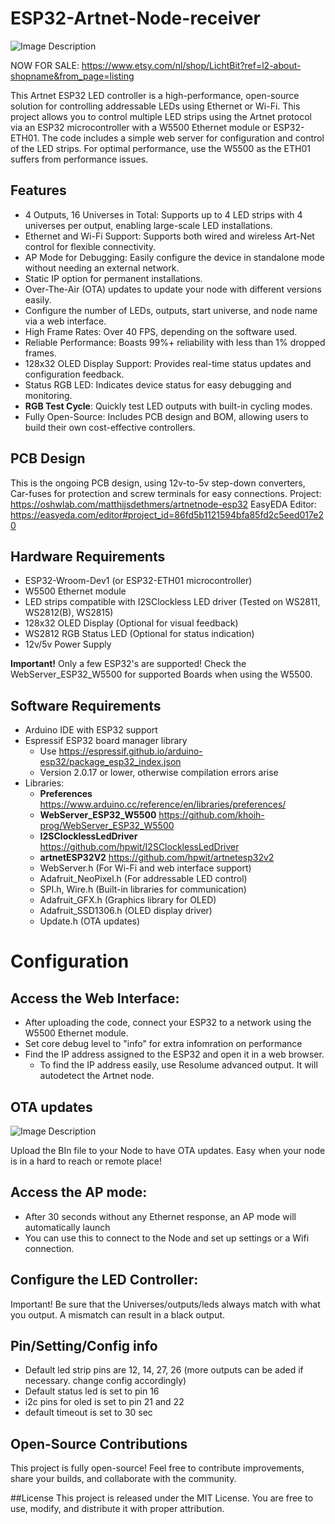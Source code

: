 # ESP32-Artnet-Node-receiver

![Image Description](https://github.com/mdethmers/ESP32-W5500-Artnet-receiver/blob/main/Img/Schermafbeelding%202025-05-13%20224004.png)



NOW FOR SALE: https://www.etsy.com/nl/shop/LichtBit?ref=l2-about-shopname&from_page=listing

This Artnet ESP32 LED controller is a high-performance, open-source solution for controlling addressable LEDs using Ethernet or Wi-Fi. This project allows you to control multiple LED strips using the Artnet protocol via an ESP32 microcontroller with a W5500 Ethernet module or ESP32-ETH01. The code includes a simple web server for configuration and control of the LED strips. For optimal performance, use the W5500 as the ETH01 suffers from performance issues. 

## Features

- 4 Outputs, 16 Universes in Total: Supports up to 4 LED strips with 4 universes per output, enabling large-scale LED installations.
- Ethernet and Wi-Fi Support: Supports both wired and wireless Art-Net control for flexible connectivity.
- AP Mode for Debugging: Easily configure the device in standalone mode without needing an external network.
- Static IP option for permanent installations.
- Over-The-Air (OTA) updates to update your node with different versions easily.
- Configure the number of LEDs, outputs, start universe, and node name via a web interface.
- High Frame Rates: Over 40 FPS, depending on the software used.
- Reliable Performance: Boasts 99%+ reliability with less than 1% dropped frames.
- 128x32 OLED Display Support: Provides real-time status updates and configuration feedback.
- Status RGB LED: Indicates device status for easy debugging and monitoring.
- **RGB Test Cycle**: Quickly test LED outputs with built-in cycling modes.
- Fully Open-Source: Includes PCB design and BOM, allowing users to build their own cost-effective controllers.

## PCB Design
This is the ongoing PCB design, using 12v-to-5v step-down converters, Car-fuses for protection and screw terminals for easy connections. 
Project: https://oshwlab.com/matthijsdethmers/artnetnode-esp32
EasyEDA Editor: https://easyeda.com/editor#project_id=86fd5b1121594bfa85fd2c5eed017e20

## Hardware Requirements

- ESP32-Wroom-Dev1 (or ESP32-ETH01 microcontroller)
- W5500 Ethernet module
- LED strips compatible with I2SClockless LED driver (Tested on WS2811, WS2812(B), WS2815)
- 128x32 OLED Display (Optional for visual feedback)
- WS2812 RGB Status LED (Optional for status indication)
- 12v/5v Power Supply

**Important!** Only a few ESP32's are supported! Check the WebServer_ESP32_W5500 for supported Boards when using the W5500.
  
## Software Requirements

- Arduino IDE with ESP32 support
- Espressif ESP32 board manager library
  - Use https://espressif.github.io/arduino-esp32/package_esp32_index.json
  - Version 2.0.17 or lower, otherwise compilation errors arise
- Libraries:
  - **Preferences** https://www.arduino.cc/reference/en/libraries/preferences/
  - **WebServer_ESP32_W5500** https://github.com/khoih-prog/WebServer_ESP32_W5500
  - **I2SClocklessLedDriver** https://github.com/hpwit/I2SClocklessLedDriver
  - **artnetESP32V2** https://github.com/hpwit/artnetesp32v2
  - WebServer.h (For Wi-Fi and web interface support)
  - Adafruit_NeoPixel.h (For addressable LED control)
  - SPI.h, Wire.h (Built-in libraries for communication)
  - Adafruit_GFX.h (Graphics library for OLED)
  - Adafruit_SSD1306.h (OLED display driver)
  - Update.h (OTA updates)
 
# Configuration
## Access the Web Interface:
- After uploading the code, connect your ESP32 to a network using the W5500 Ethernet module.
- Set core debug level to "info" for extra infomration on performance
- Find the IP address assigned to the ESP32 and open it in a web browser.
  - To find the IP address easily, use Resolume advanced output. It will autodetect the Artnet node.
 
## OTA updates
![Image Description](https://github.com/mdethmers/ESP32-W5500-Artnet-receiver/blob/main/Img/Schermafbeelding%202025-05-13%20224014.png)

Upload the BIn file to your Node to have OTA updates. Easy when your node is in a hard to reach or remote place!

 
## Access the AP mode:
- After 30 seconds without any Ethernet response, an AP mode will automatically launch
- You can use this to connect to the Node and set up settings or a Wifi connection. 

## Configure the LED Controller:
Important! Be sure that the Universes/outputs/leds always match with what you output. A mismatch can result in a black output. 

## Pin/Setting/Config info
- Default led strip pins are 12, 14, 27, 26 (more outputs can be aded if necessary. change config accordingly)
- Default status led is set to pin 16
- i2c pins for oled is set to pin 21 and 22
- default timeout is set to 30 sec

## Open-Source Contributions
This project is fully open-source! Feel free to contribute improvements, share your builds, and collaborate with the community.

##License
This project is released under the MIT License. You are free to use, modify, and distribute it with proper attribution.

